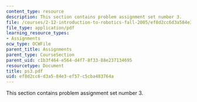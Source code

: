```yaml
---
content_type: resource
description: This section contains problem assignment set number 3.
file: /courses/2-12-introduction-to-robotics-fall-2005/ef8d2cc6d3a584e3ef57c5cba483764a_ps3.pdf
file_type: application/pdf
learning_resource_types:
- Assignments
ocw_type: OCWFile
parent_title: Assignments
parent_type: CourseSection
parent_uid: c1b3f464-e564-d4f7-8f33-88e237134695
resourcetype: Document
title: ps3.pdf
uid: ef8d2cc6-d3a5-84e3-ef57-c5cba483764a
---
```

This section contains problem assignment set number 3.

